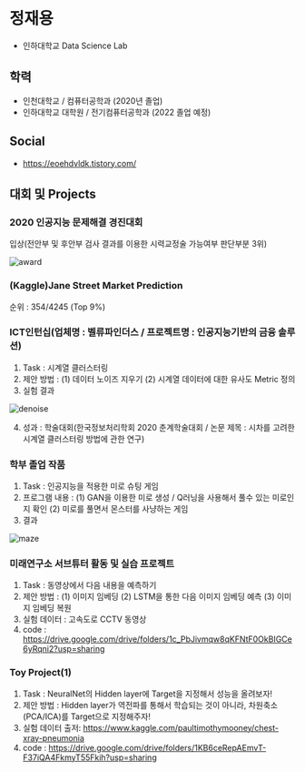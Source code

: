 # 정재용

  + 인하대학교 Data Science Lab  

## 학력
   + 인천대학교 / 컴퓨터공학과 (2020년 졸업)
   + 인하대학교 대학원 / 전기컴퓨터공학과 (2022 졸업 예정)
 
## Social
  + https://eoehdvldk.tistory.com/

## 대회 및 Projects
### 2020 인공지능 문제해결 경진대회 
입상(전안부 및 후안부 검사 결과를 이용한 시력교정술 가능여부 판단부분 3위)


  ![award](https://user-images.githubusercontent.com/42512062/130656010-f0016fd9-644c-4c98-8781-39b5a6652323.PNG)

### (Kaggle)Jane Street Market Prediction
순위 : 354/4245 (Top 9%) 
  
### ICT인턴십(업체명 : 벨류파인더스 / 프로젝트명 : 인공지능기반의 금융 솔루션)
1. Task : 시계열 클러스터링
2. 제안 방법 :
    (1) 데이터 노이즈 지우기
    (2) 시계열 데이터에 대한 유사도 Metric 정의
3. 실험 결과

![denoise](https://user-images.githubusercontent.com/42512062/130621562-80458c74-b214-4041-a317-486750e23c2f.PNG)

4. 성과 : 학술대회(한국정보처리학회 2020 춘계학술대회 /  논문 제목 : 시차를 고려한 시계열 클러스터링 방법에 관한 연구)


### 학부 졸업 작품
1. Task : 인공지능을 적용한 미로 슈팅 게임
2. 프로그램 내용 :
    (1) GAN을 이용한 미로 생성 / Q러닝을 사용해서 풀수 있는 미로인지 확인
    (2) 미로를 풀면서 몬스터를 사냥하는 게임
3. 결과

![maze](https://user-images.githubusercontent.com/42512062/130655136-11d4cc26-6756-4b94-9fba-8e59b201a32e.PNG)

### 미래연구소 서브튜터 활동 및 실습 프로젝트
1. Task : 동영상에서 다음 내용을 예측하기
2. 제안 방법 : 
    (1) 이미지 임베딩
    (2) LSTM을 통한 다음 이미지 임베딩 예측
    (3) 이미지 임베딩 복원
3. 실험 데이터 : 고속도로 CCTV 동영상
4. code : https://drive.google.com/drive/folders/1c_PbJivmqw8qKFNtF0OkBIGCe6yRqni2?usp=sharing


### Toy Project(1)
1. Task : NeuralNet의 Hidden layer에 Target을 지정해서 성능을 올려보자!
2. 제안 방법 : Hidden layer가 역전파를 통해서 학습되는 것이 아니라, 차원축소(PCA/ICA)를 Target으로 지정해주자!
3. 실험 데이터 출저: https://www.kaggle.com/paultimothymooney/chest-xray-pneumonia
4. code : https://drive.google.com/drive/folders/1KB6ceRepAEmvT-F37iQA4FkmyT55Fkih?usp=sharing


